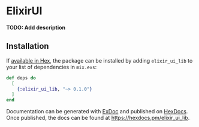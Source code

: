 # ElixirUI

**TODO: Add description**

## Installation

If [available in Hex](https://hex.pm/docs/publish), the package can be installed
by adding `elixir_ui_lib` to your list of dependencies in `mix.exs`:

```elixir
def deps do
  [
    {:elixir_ui_lib, "~> 0.1.0"}
  ]
end
```

Documentation can be generated with [ExDoc](https://github.com/elixir-lang/ex_doc)
and published on [HexDocs](https://hexdocs.pm). Once published, the docs can
be found at <https://hexdocs.pm/elixir_ui_lib>.

